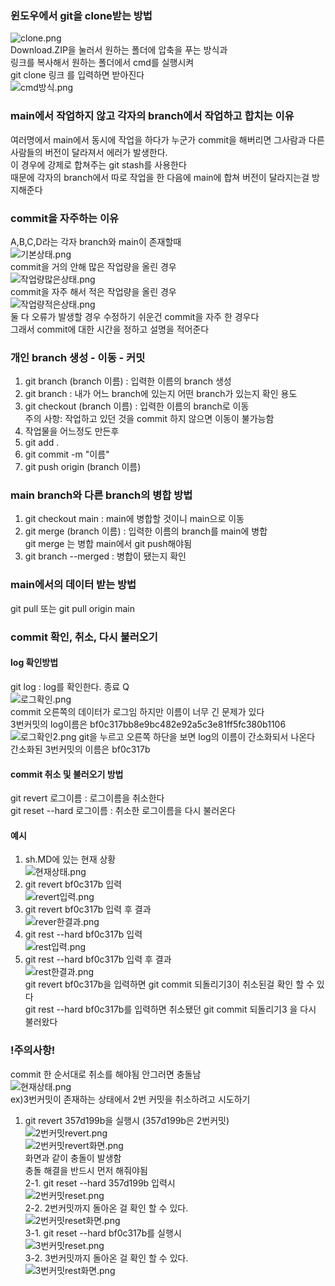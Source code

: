### 윈도우에서 git을 clone받는 방법
![clone.png](image/clone.png)<br>
Download.ZIP을 눌러서 원하는 폴더에 압축을 푸는 방식과<br>
링크를 복사해서 원하는 폴더에서 cmd를 실행시켜 <br>
git clone 링크 를 입력하면 받아진다<br>
![cmd방식.png](image/cmd방식.png)<br>
### main에서 작업하지 않고 각자의 branch에서 작업하고 합치는 이유
여러명에서 main에서 동시에 작업을 하다가
누군가 commit을 해버리면 그사람과 다른 사람들의 버전이 달라져서
에러가 발생한다.<br>
이 경우에 강제로 합쳐주는 git stash를 사용한다<br>
때문에 각자의 branch에서 따로 작업을 한 다음에 main에 합쳐
버전이 달라지는걸 방지해준다 <br>
### commit을 자주하는 이유
A,B,C,D라는 각자 branch와 main이 존재할때<br>
![기본상태.png](image/기본상태.png)<br>
commit을 거의 안해 많은 작업량을 올린 경우<br>
![작업량많은상태.png](image/작업량많은상태.png)<br>
commit을 자주 해서 적은 작업량을 올린 경우<br>
![작업량적은상태.png](image/작업량적은상태.png)<br>
둘 다 오류가 발생할 경우 수정하기 쉬운건 commit을 자주 한 경우다<br>
그래서 commit에 대한 시간을 정하고 설명을 적어준다<br>
### 개인 branch 생성 - 이동 - 커밋
1. git branch (branch 이름) : 입력한 이름의 branch 생성
2. git branch : 내가 어느 branch에 있는지 어떤 branch가 있는지 확인 용도
3. git checkout (branch 이름) : 입력한 이름의 branch로 이동 <br>주의 사항: 작업하고 있던 것을 commit 하지 않으면 이동이 불가능함
4. 작업물을 어느정도 만든후
5. git add .
6. git commit -m "이름"
7. git push origin (branch 이름)
### main branch와 다른 branch의 병합 방법
1. git checkout main : main에 병합할 것이니 main으로 이동
2. git merge (branch 이름) : 입력한 이름의 branch를 main에 병합<br> git merge 는 병합 main에서 git push해야됨
3. git branch --merged : 병합이 됐는지 확인
### main에서의 데이터 받는 방법
git pull 또는 git pull origin main
### commit 확인, 취소, 다시 불러오기
#### log 확인방법
git log : log를 확인한다. 종료 Q <br> ![로그확인.png](image/로그확인.png)<br>
commit 오른쪽의 데이터가 로그임 하지만 이름이 너무 긴 문제가 있다<br>
3번커밋의 log이름은 bf0c317bb8e9bc482e92a5c3e81ff5fc380b1106
![로그확인2.png](image/로그확인2.png)
git을 누르고 오른쪽 하단을 보면 log의 이름이 간소화되서 나온다 <br>
간소화된 3번커밋의 이름은 bf0c317b <br>
#### commit 취소 및 불러오기 방법
git revert 로그이름 : 로그이름을 취소한다 <br>
git reset --hard 로그이름 : 취소한 로그이름을 다시 불러온다<br>
#### 예시
1. sh.MD에 있는 현재 상황<br>
![현재상태.png](image/현재상태.png)<br>
2. git revert bf0c317b 입력<br>
![revert입력.png](image/revert입력.png)<br>
3. git revert bf0c317b 입력 후 결과<br>
![rever한결과.png](image/revert한결과.png)<br>
4. git rest --hard bf0c317b 입력<br>
![rest입력.png](image/rest입력.png)<br>
5. git rest --hard bf0c317b 입력 후 결과<br>
![rest한결과.png](image/rest한결과.png)<br>
git revert bf0c317b을 입력하면 git commit 되돌리기3이 취소된걸 확인 할 수 있다<br>
git rest --hard bf0c317b를 입력하면 취소됐던 git commit 되돌리기3 을 다시 불러왔다
### !주의사항!
commit 한 순서대로 취소를 해야됨 안그러면 충돌남<br>
![현재상태.png](image/현재상태.png)<br>
ex)3번커밋이 존재하는 상태에서 2번 커밋을 취소하려고 시도하기
1. git revert 357d199b을 실행시 (357d199b은 2번커밋) <br>
![2번커밋revert.png](image/2번커밋revert.png)<br>
![2번커밋revert화면.png](image/2번커밋revert화면.png)<br>
화면과 같이 충돌이 발생함<br>
충돌 해결을 반드시 먼저 해줘야됨<br>
2-1. git reset --hard 357d199b 입력시<br>
![2번커밋reset.png](image/2번커밋reset.png)<br>
2-2. 2번커밋까지 돌아온 걸 확인 할 수 있다.<br>
![2번커밋reset화면.png](image/2번커밋reset화면.png)<br>
3-1. git reset --hard bf0c317b를 실행시<br>
![3번커밋reset.png](image/3번커밋reset.png)<br>
3-2. 3번커밋까지 돌아온 걸 확인 할 수 있다.<br>
![3번커밋rest화면.png](image/3번커밋reset화면.png)<br>
